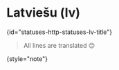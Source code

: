 # Latviešu (lv)
{id="statuses-http-statuses-lv-title"}

> All lines are translated 😊
>
{style="note"}
